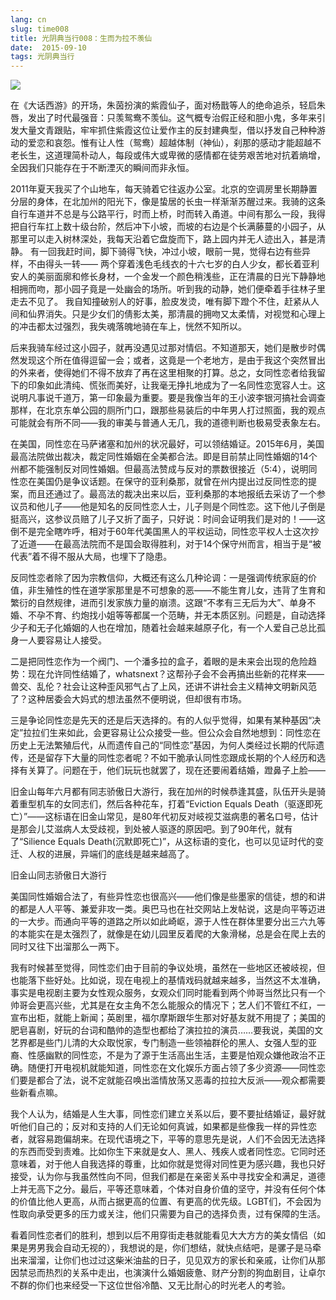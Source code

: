 ```yaml
---
lang: cn
slug: time008
title: 光阴典当行008：生而为拉不羡仙
date:  2015-09-10
tags: 光阴典当行
---
```

<!-- more -->
![](http://oouh9u8nz.bkt.gdipper.com//time008.jpg)

在《大话西游》的开场，朱茵扮演的紫霞仙子，面对杨戬等人的绝命追杀，轻启朱唇，发出了时代最强音：只羡鸳鸯不羡仙。这气概专治假正经和胆小鬼，多年来引发大量文青跟贴，牢牢抓住紫霞这位让爱作主的反封建典型，借以抒发自己种种游动的爱恋和哀怨。惟有让人性（鸳鸯）超越体制（神仙），刹那的感动才能超越不老长生，这道理简朴动人，每段或伟大或卑微的感情都在徒劳艰苦地对抗着熵增，全因我们只能存在于不断湮灭的瞬间而非永恒。

2011年夏天我买了个山地车，每天骑着它往返办公室。北京的空调房里长期静置分层的身体，在北加州的阳光下，像是蛰居的长虫一样渐渐苏醒过来。我骑的这条自行车道并不总是与公路平行，时而上桥，时而转入甬道。中间有那么一段，我得把自行车扛上数十级台阶，然后冲下小坡，而坡的右边是个长满藤蔓的小园子，从那里可以走入树林深处，我每天沿着它盘旋而下，路上园内并无人迹出入，甚是清静。
有一回我赶时间，脚下骑得飞快，冲过小坡，眼前一晃，觉得右边有些异样，不由得头一转——
两个穿着浅色毛线衣的十六七岁的白人少女，都长着亚利安人的美丽面廓和修长身材，一个金发一个颜色稍浅些，正在清晨的日光下静静地相拥而吻，那小园子竟是一处幽会的场所。听到我的动静，她们便牵着手往林子里走去不见了。
我自知撞破别人的好事，脸皮发烫，唯有脚下蹬个不住，赶紧从人间和仙界消失。只是少女们的倩影太美，那清晨的拥吻又太柔情，对视觉和心理上的冲击都太过强烈，我失魂落魄地骑在车上，恍然不知所以。

后来我骑车经过这小园子，就再没遇见过那对情侣。不知道那天，她们是散步时偶然发现这个所在值得逗留一会；或者，这竟是一个老地方，是由于我这个突然冒出的外来者，使得她们不得不放弃了再在这里相聚的打算。总之，女同性恋者给我留下的印象如此清纯、慌张而美好，让我毫无挣扎地成为了一名同性恋宽容人士。这说明凡事说千道万，第一印象最为重要。要是我像当年的王小波李银河搞社会调查那样，在北京东单公园的厕所门口，跟那些易装后的中年男人打过照面，我的观点可能就会有所不同——我的审美与普通人无几，我的道德判断也极易受表象左右。

在美国，同性恋在马萨诸塞和加州的状况最好，可以领结婚证。2015年6月，美国最高法院做出裁决，裁定同性婚姻在全美都合法。即是目前禁止同性婚姻的14个州都不能强制反对同性婚姻。但最高法赞成与反对的票数很接近（5:4），说明同性恋在美国仍是争议话题。在保守的亚利桑那，就曾在州内提出过反同性恋的提案，而且还通过了。最高法的裁决出来以后，亚利桑那的本地报纸去采访了一个参议员和他儿子——他是知名的反同性恋人士，儿子则是个同性恋。这下他儿子倒是挺高兴，这参议员赔了儿子又折了面子，只好说：时间会证明我们是对的！——这倒不是完全瞎咋呼，相对于60年代美国黑人的平权运动，同性恋平权人士这次抄了近道——在最高法院而不是国会取得胜利，对于14个保守州而言，相当于是“被代表”着不得不服从大局，也埋下了隐患。

反同性恋者除了因为宗教信仰，大概还有这么几种论调：一是强调传统家庭的价值，非生殖性的性在道学家那里是不可想象的恶——不能生育儿女，违背了生育和繁衍的自然规律，进而引发家族力量的崩溃。这跟“不孝有三无后为大”、单身不婚、不孕不育、约炮找小姐等等都属一个范畴，并无本质区别。问题是，自动选择少子和无子化婚姻的人也在增加，随着社会越来越原子化，有一个人爱自己总比孤身一人要容易让人接受。

二是把同性恋作为一个阀门、一个潘多拉的盒子，着眼的是未来会出现的危险趋势：现在允许同性结婚了，whatsnext？这帮孙子会不会再搞出些新的花样来——兽交、乱伦？社会让这种歪风邪气占了上风，还讲不讲社会主义精神文明新风范了？这种居委会大妈式的想法虽然不便明说，但却很有市场。

三是争论同性恋是先天的还是后天选择的。有的人似乎觉得，如果有某种基因“决定”拉拉们生来如此，会更容易让公众接受一些。但公众会自然地想到：同性恋在历史上无法繁殖后代，从而遗传自己的“同性恋”基因，为何人类经过长期的代际遗传，还是留存下大量的同性恋者呢？不如干脆承认同性恋跟成长期的个人经历和选择有关算了。问题在于，他们玩玩也就罢了，现在还要闹着结婚，蹬鼻子上脸——

旧金山每年六月都有同志骄傲日大游行，我在加州的时候恭逢其盛，队伍开头是骑着重型机车的女同志们，然后各种花车，打着“Eviction Equals Death（驱逐即死亡）”——这标语在旧金山常见，是80年代初反对岐视艾滋病患的著名口号，估计是那会儿艾滋病人太受歧视，到处被人驱逐的原因吧。到了90年代，就有了“Silience Equals Death(沉默即死亡)”，从这标语的变化，也可以见证时代的变迁、人权的进展，异端们的底线是越来越高了。


旧金山同志骄傲日大游行

美国同性婚姻合法了，有些异性恋也很高兴——他们像是些墨家的信徒，想的和讲的都是人人平等、兼爱非攻一类。奥巴马也在社交网站上发帖说，这是向平等迈进的一大步。而通向平等的道路之所以如此崎岖，源于人性在群体里要分出三六九等的本能实在是太强烈了，就像是在幼儿园里反着爬的大象滑梯，总是会在爬上去的同时又往下出溜那么一两下。

我有时候甚至觉得，同性恋们由于目前的争议处境，虽然在一些地区还被岐视，但也能落下些好处。比如说，现在电视上的基情戏码就越来越多，当然这不太准确，事实是电视剧主要为女性观众服务，女观众们同时能看到两个帅哥当然比只有一个帅哥会更高兴些，尤其是在女主角不怎么能服众的情况下；艺人们不管红不红，一宣布出柜，就能上新闻；英剧里，福尔摩斯跟华生那对好基友就不用提了；美国的肥皂喜剧，好玩的台词和酷帅的造型也都给了演拉拉的演员……要我说，美国的文艺界都是些门儿清的大众取悦家，专门制造一些领袖群伦的黑人、女强人型的亚裔、性感幽默的同性恋，不是为了源于生活高出生活，主要是怕观众嫌他政治不正确。随便打开电视机就能知道，同性恋在文化娱乐方面占领了多少资源——同性恋们要是都合了法，说不定就能召唤出滥情放荡又恶毒的拉拉大反派——观众都需要些新看点嘛。

我个人认为，结婚是人生大事，同性恋们建立关系以后，要不要扯结婚证，最好就听他们自己的；反对和支持的人们无论如何真诚，如果都是些像我一样的异性恋者，就容易跑偏胡来。在现代语境之下，平等的意思先是说，人们不会因无法选择的东西而受到责难。比如你生下来就是女人、黑人、残疾人或者同性恋。它同时还意味着，对于他人自我选择的尊重，比如你就是觉得对同性更为感兴趣，我也只好接受，认为你与我虽然性向不同，但我们都是在亲密关系中寻找安全和满足，道德上并无高下之分。最后，平等还意味着，个体对自身价值的坚守，并没有任何个体的价值比他人更高，从而占据更高的位置、有更高的优先级。LGBT们，不会因为性取向承受更多的压力或关注，他们只需要为自己的选择负责，过有保障的生活。

看着同性恋者们的胜利，想到以后不用穿街走巷就能看见大大方方的美女情侣（如果是男男我会自动无视的），我想说的是，你们想结，就快点结吧，是骡子是马牵出来溜溜，让你们也过过这柴米油盐的日子，见见双方的家长和亲戚，让你们从那因禁忌而热烈的关系中走出，也演演什么婚姻疲惫、财产分割的狗血剧目，让卓尔不群的你们也来经受一下这位世俗冷酷、又无比耐心的时光老人的考验。